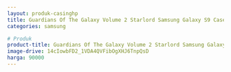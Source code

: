 ```yaml
---
layout: produk-casinghp
title: Guardians Of The Galaxy Volume 2 Starlord Samsung Galaxy S9 Case
categories: samsung

# Produk
product-title: Guardians Of The Galaxy Volume 2 Starlord Samsung Galaxy S9 Case
image-drive: 14cIowbFD2_1VDA4QVFibOgXHJ6TnpQsD
harga: 90000
---
```

